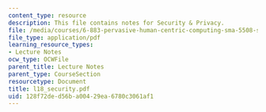 ```yaml
---
content_type: resource
description: This file contains notes for Security & Privacy.
file: /media/courses/6-883-pervasive-human-centric-computing-sma-5508-spring-2006/128f72ded56ba00429ea6780c3061af1_l18_security.pdf
file_type: application/pdf
learning_resource_types:
- Lecture Notes
ocw_type: OCWFile
parent_title: Lecture Notes
parent_type: CourseSection
resourcetype: Document
title: l18_security.pdf
uid: 128f72de-d56b-a004-29ea-6780c3061af1
---
```

